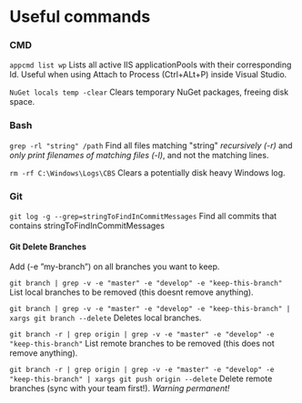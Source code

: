 # Useful commands

### CMD
``` appcmd list wp ```
Lists all active IIS applicationPools with their corresponding Id. Useful when using Attach to Process (Ctrl+ALt+P) inside Visual Studio.

``` NuGet locals temp -clear ```
Clears temporary NuGet packages, freeing disk space.

### Bash
``` grep -rl "string" /path ```
Find all files matching "string" *recursively (-r)* and *only print filenames of matching files (-l)*, and not the matching lines.

``` rm -rf C:\Windows\Logs\CBS ```
Clears a potentially disk heavy Windows log.

### Git
``` git log -g --grep=stringToFindInCommitMessages ```
Find all commits that contains stringToFindInCommitMessages

#### Git Delete Branches
Add (-e ”my-branch”) on all branches you want to keep.

``` git branch | grep -v -e "master" -e "develop" -e "keep-this-branch" ```
List local branches to be removed (this doesnt remove anything).

``` git branch | grep -v -e "master" -e "develop" -e "keep-this-branch" | xargs git branch --delete ```
Deletes local branches.

``` git branch -r | grep origin | grep -v -e "master" -e "develop" -e "keep-this-branch" ```
List remote branches to be removed (this does not remove anything).

``` git branch -r | grep origin | grep -v -e "master" -e "develop" -e "keep-this-branch" | xargs git push origin --delete ```
Delete remote branches (sync with your team first!). *Warning permanent!*
